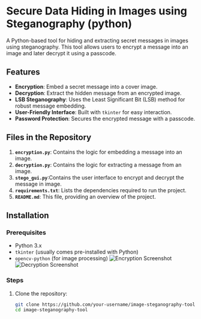 # Secure Data Hiding in Images using Steganography (python)

A Python-based tool for hiding and extracting secret messages in images using steganography. This tool allows users to encrypt a message into an image and later decrypt it using a passcode.

## Features
- **Encryption**: Embed a secret message into a cover image.
- **Decryption**: Extract the hidden message from an encrypted image.
- **LSB Steganography**: Uses the Least Significant Bit (LSB) method for robust message embedding.
- **User-Friendly Interface**: Built with `tkinter` for easy interaction.
- **Password Protection**: Secures the encrypted message with a passcode.

## Files in the Repository
1. **`encryption.py`**: Contains the logic for embedding a message into an image.
2. **`decryption.py`**: Contains the logic for extracting a message from an image.
3. **`stego_gui.py`**:Contains the user interface to encrypt and decrypt the message in image.
4. **`requirements.txt`**: Lists the dependencies required to run the project.
5. **`README.md`**: This file, providing an overview of the project.


## Installation

### Prerequisites
- Python 3.x
- `tkinter` (usually comes pre-installed with Python)
- `opencv-python` (for image processing)
![Encryption Screenshot](screenshots/encryptio.jpeg)
![Decryption Screenshot](screenshots/decryption.jpeg)

### Steps
1. Clone the repository:
   ```bash
   git clone https://github.com/your-username/image-steganography-tool.git
   cd image-steganography-tool
